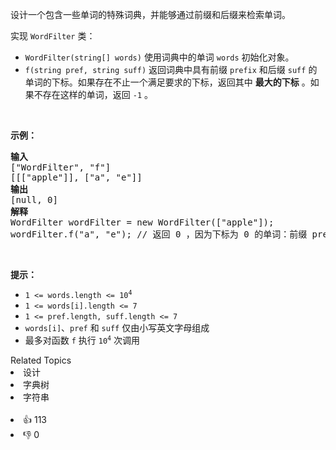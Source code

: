 <p>设计一个包含一些单词的特殊词典，并能够通过前缀和后缀来检索单词。</p>

<p>实现 <code>WordFilter</code> 类：</p>

<ul> 
 <li><code>WordFilter(string[] words)</code> 使用词典中的单词 <code>words</code> 初始化对象。</li> 
 <li><code>f(string pref, string suff)</code> 返回词典中具有前缀&nbsp;<code>prefix</code>&nbsp;和后缀 <code>suff</code>&nbsp;的单词的下标。如果存在不止一个满足要求的下标，返回其中 <strong>最大的下标</strong> 。如果不存在这样的单词，返回 <code>-1</code> 。</li> 
</ul>

<p>&nbsp;</p>

<p><strong>示例：</strong></p>

<pre>
<strong>输入</strong>
["WordFilter", "f"]
[[["apple"]], ["a", "e"]]
<strong>输出</strong>
[null, 0]
<strong>解释</strong>
WordFilter wordFilter = new WordFilter(["apple"]);
wordFilter.f("a", "e"); // 返回 0 ，因为下标为 0 的单词：前缀 prefix = "a" 且 后缀 suff = "e" 。
</pre>

&nbsp;

<p><strong>提示：</strong></p>

<ul> 
 <li><code>1 &lt;= words.length &lt;= 10<sup>4</sup></code></li> 
 <li><code>1 &lt;= words[i].length &lt;= 7</code></li> 
 <li><code>1 &lt;= pref.length, suff.length &lt;= 7</code></li> 
 <li><code>words[i]</code>、<code>pref</code> 和 <code>suff</code> 仅由小写英文字母组成</li> 
 <li>最多对函数 <code>f</code> 执行 <code>10<sup>4</sup></code> 次调用</li> 
</ul>

<div><div>Related Topics</div><div><li>设计</li><li>字典树</li><li>字符串</li></div></div><br><div><li>👍 113</li><li>👎 0</li></div>
